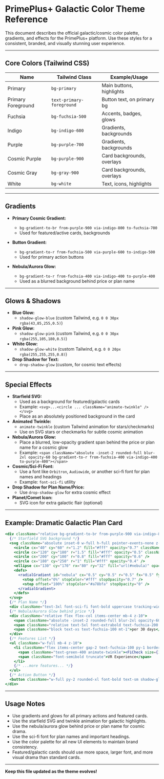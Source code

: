 # PrimePlus+ Galactic Color Theme Reference

This document describes the official galactic/cosmic color palette, gradients, and effects for the PrimePlus+ platform. Use these styles for a consistent, branded, and visually stunning user experience.

---

## Core Colors (Tailwind CSS)

| Name                | Tailwind Class         | Example/Usage                |
|---------------------|-----------------------|------------------------------|
| Primary             | `bg-primary`          | Main buttons, highlights     |
| Primary Foreground  | `text-primary-foreground` | Button text, on primary bg  |
| Fuchsia             | `bg-fuchsia-500`      | Accents, badges, glows       |
| Indigo              | `bg-indigo-600`       | Gradients, backgrounds       |
| Purple              | `bg-purple-700`       | Gradients, backgrounds       |
| Cosmic Purple       | `bg-purple-900`       | Card backgrounds, overlays   |
| Cosmic Gray         | `bg-gray-900`         | Card backgrounds, overlays   |
| White               | `bg-white`            | Text, icons, highlights      |

---

## Gradients

- **Primary Cosmic Gradient:**
  - `bg-gradient-to-br from-purple-900 via-indigo-800 to-fuchsia-700`
  - Used for featured/active cards, backgrounds

- **Button Gradient:**
  - `bg-gradient-to-r from-fuchsia-500 via-purple-600 to-indigo-500`
  - Used for primary action buttons

- **Nebula/Aurora Glow:**
  - `bg-gradient-to-r from-fuchsia-400 via-indigo-400 to-purple-400`
  - Used as a blurred background behind price or plan name

---

## Glows & Shadows

- **Blue Glow:**
  - `shadow-glow-blue` (custom Tailwind, e.g. `0 0 30px rgba(43,85,255,0.5)`)
- **Pink Glow:**
  - `shadow-glow-pink` (custom Tailwind, e.g. `0 0 30px rgba(255,105,180,0.5)`)
- **White Glow:**
  - `shadow-glow-white` (custom Tailwind, e.g. `0 0 20px rgba(255,255,255,0.8)`)
- **Drop Shadow for Text:**
  - `drop-shadow-glow` (custom, for cosmic text effects)

---

## Special Effects

- **Starfield SVG:**
  - Used as a background for featured/galactic cards
  - Example: `<svg>...<circle ... className="animate-twinkle" /></svg>`
  - Place as an absolutely positioned background in the card
- **Animated Twinkle:**
  - `animate-twinkle` (custom Tailwind animation for stars/checkmarks)
  - Use on SVG stars or checkmarks for subtle cosmic animation
- **Nebula/Aurora Glow:**
  - Place a blurred, low-opacity gradient span behind the price or plan name for a cosmic glow
  - Example: `<span className="absolute -inset-2 rounded-full blur-2xl opacity-60 bg-gradient-to-r from-fuchsia-400 via-indigo-400 to-purple-400"></span>`
- **Cosmic/Sci-Fi Font:**
  - Use a font like `Orbitron`, `Audiowide`, or another sci-fi font for plan names and headings
  - Example: `font-sci-fi` utility
- **Drop Shadow for Plan Name/Price:**
  - Use `drop-shadow-glow` for extra cosmic effect
- **Planet/Comet Icon:**
  - SVG icon for extra galactic flair (optional)

---

## Example: Dramatic Galactic Plan Card

```jsx
<div className="relative bg-gradient-to-br from-purple-900 via-indigo-800 to-fuchsia-700 rounded-3xl shadow-glow-blue p-8 text-white overflow-hidden">
  {/* Starfield SVG background */}
  <svg className="absolute inset-0 w-full h-full pointer-events-none z-0 animate-pulse" viewBox="0 0 260 340" fill="none">
    <circle cx="40" cy="60" r="1.2" fill="#fff" opacity="0.7" className="animate-twinkle" />
    <circle cx="120" cy="180" r="1.5" fill="#fff" opacity="0.5" className="animate-twinkle" />
    <circle cx="200" cy="100" r="0.8" fill="#fff" opacity="0.6" />
    <circle cx="180" cy="250" r="1" fill="#fff" opacity="0.4" />
    <ellipse cx="130" cy="170" rx="80" ry="32" fill="url(#nebula)" opacity="0.10" />
    <defs>
      <radialGradient id="nebula" cx="0.5" cy="0.5" r="0.5" fx="0.5" fy="0.5">
        <stop offset="0%" stopColor="#fff" stopOpacity="0.7" />
        <stop offset="100%" stopColor="#a78bfa" stopOpacity="0" />
      </radialGradient>
    </defs>
  </svg>
  {/* Plan Name */}
  <div className="text-3xl font-sci-fi font-bold uppercase tracking-widest drop-shadow-glow mb-2 relative z-10">Galactic Plan</div>
  {/* Nebula/Aurora Glow behind price */}
  <div className="relative flex flex-col items-center mb-4 z-10">
    <span className="absolute -inset-2 rounded-full blur-2xl opacity-60 bg-gradient-to-r from-fuchsia-400 via-indigo-400 to-purple-400"></span>
    <span className="relative text-5xl font-extrabold text-fuchsia-200 drop-shadow-glow">$29.99</span>
    <span className="block text-xs text-fuchsia-100 mt-1">per 30 days</span>
  </div>
  {/* Features List */}
  <ul className="w-full mb-4 z-10">
    <li className="flex items-center gap-2 text-fuchsia-100 py-1 border-b border-fuchsia-700/20 last:border-b-0">
      <span className="text-green-400 animate-twinkle"><FiCheck size={14} /></span>
      <span className="font-semibold truncate">VR Experience</span>
    </li>
    {/* ...more features... */}
  </ul>
  {/* Action Button */}
  <button className="w-full py-2 rounded-xl font-bold text-sm shadow-glow-pink bg-gradient-to-r from-fuchsia-500 via-purple-600 to-indigo-500 text-white z-10">Get More</button>
</div>
```

---

## Usage Notes
- Use gradients and glows for all primary actions and featured cards.
- Use the starfield SVG and twinkle animation for galactic highlights.
- Use the nebula/aurora glow behind price or plan name for cosmic drama.
- Use the sci-fi font for plan names and important headings.
- Use the color palette for all new UI elements to maintain brand consistency.
- Featured/galactic cards should use more space, larger font, and more visual drama than standard cards.

---

**Keep this file updated as the theme evolves!** 